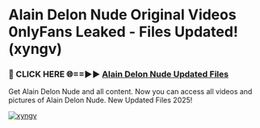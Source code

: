 # Alain Delon Nude Original Videos 0nlyFans Leaked - Files Updated! (xyngv)

<h3>🔴 CLICK HERE 🌐==►► <a href="https://tinyurl.com/5h6xmrr3" rel="nofollow">Alain Delon Nude Updated Files</a></h3>

Get Alain Delon Nude and all content. Now you can access all videos and pictures of Alain Delon Nude. New Updated Files 2025!

[![xyngv](https://i.imgur.com/KVD873Z.gif)](https://tinyurl.com/5h6xmrr3)
